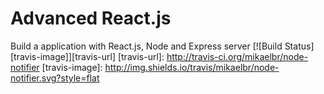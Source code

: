 # Advanced React.js
Build a application with React.js, Node and Express server
[![Build Status][travis-image]][travis-url]
[travis-url]: http://travis-ci.org/mikaelbr/node-notifier
[travis-image]: http://img.shields.io/travis/mikaelbr/node-notifier.svg?style=flat
